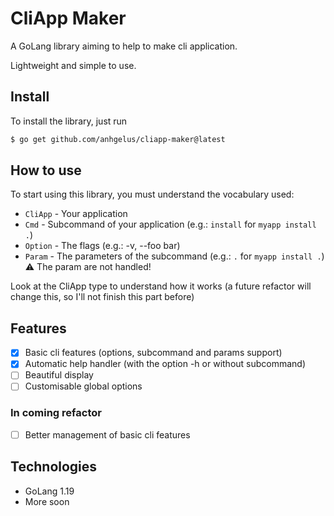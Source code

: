 # CliApp Maker

A GoLang library aiming to help to make cli application.

Lightweight and simple to use.

## Install

To install the library, just run 
```bash
$ go get github.com/anhgelus/cliapp-maker@latest
```

## How to use

To start using this library, you must understand the vocabulary used:

- `CliApp` - Your application
- `Cmd` - Subcommand of your application (e.g.: `install` for `myapp install .`)
- `Option` - The flags (e.g.: -v, --foo bar)
- `Param` - The parameters of the subcommand (e.g.: `.` for `myapp install .`)
    :warning: The param are not handled!

Look at the CliApp type to understand how it works (a future refactor will change this, so I'll not finish this part before)

## Features

- [x] Basic cli features (options, subcommand and params support)
- [x] Automatic help handler (with the option -h or without subcommand)
- [ ] Beautiful display
- [ ] Customisable global options

### In coming refactor

- [ ] Better management of basic cli features

## Technologies

- GoLang 1.19
- More soon
